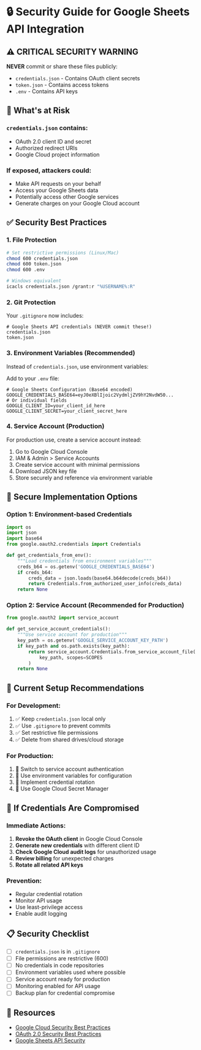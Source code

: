 # 🔒 Security Guide for Google Sheets API Integration

## ⚠️ CRITICAL SECURITY WARNING

**NEVER** commit or share these files publicly:
- `credentials.json` - Contains OAuth client secrets
- `token.json` - Contains access tokens
- `.env` - Contains API keys

## 🚨 What's at Risk

### `credentials.json` contains:
- OAuth 2.0 client ID and secret
- Authorized redirect URIs
- Google Cloud project information

### If exposed, attackers could:
- Make API requests on your behalf
- Access your Google Sheets data
- Potentially access other Google services
- Generate charges on your Google Cloud account

## ✅ Security Best Practices

### 1. File Protection
```bash
# Set restrictive permissions (Linux/Mac)
chmod 600 credentials.json
chmod 600 token.json
chmod 600 .env

# Windows equivalent
icacls credentials.json /grant:r "%USERNAME%:R"
```

### 2. Git Protection
Your `.gitignore` now includes:
```gitignore
# Google Sheets API credentials (NEVER commit these!)
credentials.json
token.json
```

### 3. Environment Variables (Recommended)
Instead of `credentials.json`, use environment variables:

Add to your `.env` file:
```env
# Google Sheets Configuration (Base64 encoded)
GOOGLE_CREDENTIALS_BASE64=eyJ0eXBlIjoic2VydmljZV9hY2NvdW50...
# Or individual fields
GOOGLE_CLIENT_ID=your_client_id_here
GOOGLE_CLIENT_SECRET=your_client_secret_here
```

### 4. Service Account (Production)
For production use, create a service account instead:
1. Go to Google Cloud Console
2. IAM & Admin > Service Accounts
3. Create service account with minimal permissions
4. Download JSON key file
5. Store securely and reference via environment variable

## 🔧 Secure Implementation Options

### Option 1: Environment-based Credentials
```python
import os
import json
import base64
from google.oauth2.credentials import Credentials

def get_credentials_from_env():
    """Load credentials from environment variables"""
    creds_b64 = os.getenv('GOOGLE_CREDENTIALS_BASE64')
    if creds_b64:
        creds_data = json.loads(base64.b64decode(creds_b64))
        return Credentials.from_authorized_user_info(creds_data)
    return None
```

### Option 2: Service Account (Recommended for Production)
```python
from google.oauth2 import service_account

def get_service_account_credentials():
    """Use service account for production"""
    key_path = os.getenv('GOOGLE_SERVICE_ACCOUNT_KEY_PATH')
    if key_path and os.path.exists(key_path):
        return service_account.Credentials.from_service_account_file(
            key_path, scopes=SCOPES
        )
    return None
```

## 🎯 Current Setup Recommendations

### For Development:
1. ✅ Keep `credentials.json` local only
2. ✅ Use `.gitignore` to prevent commits
3. ✅ Set restrictive file permissions
4. ✅ Delete from shared drives/cloud storage

### For Production:
1. 🔄 Switch to service account authentication
2. 🔄 Use environment variables for configuration
3. 🔄 Implement credential rotation
4. 🔄 Use Google Cloud Secret Manager

## 🚨 If Credentials Are Compromised

### Immediate Actions:
1. **Revoke the OAuth client** in Google Cloud Console
2. **Generate new credentials** with different client ID
3. **Check Google Cloud audit logs** for unauthorized usage
4. **Review billing** for unexpected charges
5. **Rotate all related API keys**

### Prevention:
- Regular credential rotation
- Monitor API usage
- Use least-privilege access
- Enable audit logging

## 📋 Security Checklist

- [ ] `credentials.json` is in `.gitignore`
- [ ] File permissions are restrictive (600)
- [ ] No credentials in code repositories
- [ ] Environment variables used where possible
- [ ] Service account ready for production
- [ ] Monitoring enabled for API usage
- [ ] Backup plan for credential compromise

## 🔗 Resources

- [Google Cloud Security Best Practices](https://cloud.google.com/security/best-practices)
- [OAuth 2.0 Security Best Practices](https://tools.ietf.org/html/draft-ietf-oauth-security-topics)
- [Google Sheets API Security](https://developers.google.com/sheets/api/guides/authorizing)
